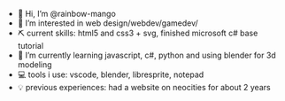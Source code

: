 - 👋 Hi, I’m @rainbow-mango
- 👀 I’m interested in web design/webdev/gamedev/
- ⛏ current skills: html5 and css3 + svg, finished microsoft c# base tutorial
- 🌱 I’m currently learning javascript, c#, python and using blender for 3d modeling
- 💻 tools i use: vscode, blender, libresprite, notepad
- 💡 previous experiences: had a website on neocities for about 2 years

<!---
rainbowmango is a ✨ special ✨ repository because its `README.md` (this file) appears on your GitHub profile.
You can click the Preview link to take a look at your changes.
--->
